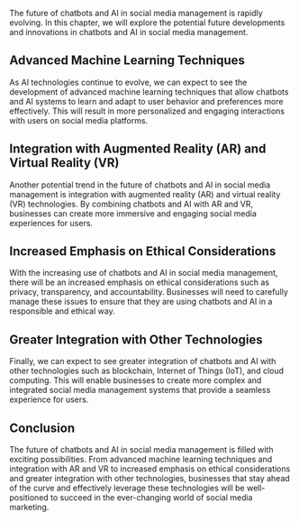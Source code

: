 
The future of chatbots and AI in social media management is rapidly evolving. In this chapter, we will explore the potential future developments and innovations in chatbots and AI in social media management.

Advanced Machine Learning Techniques
------------------------------------

As AI technologies continue to evolve, we can expect to see the development of advanced machine learning techniques that allow chatbots and AI systems to learn and adapt to user behavior and preferences more effectively. This will result in more personalized and engaging interactions with users on social media platforms.

Integration with Augmented Reality (AR) and Virtual Reality (VR)
----------------------------------------------------------------

Another potential trend in the future of chatbots and AI in social media management is integration with augmented reality (AR) and virtual reality (VR) technologies. By combining chatbots and AI with AR and VR, businesses can create more immersive and engaging social media experiences for users.

Increased Emphasis on Ethical Considerations
--------------------------------------------

With the increasing use of chatbots and AI in social media management, there will be an increased emphasis on ethical considerations such as privacy, transparency, and accountability. Businesses will need to carefully manage these issues to ensure that they are using chatbots and AI in a responsible and ethical way.

Greater Integration with Other Technologies
-------------------------------------------

Finally, we can expect to see greater integration of chatbots and AI with other technologies such as blockchain, Internet of Things (IoT), and cloud computing. This will enable businesses to create more complex and integrated social media management systems that provide a seamless experience for users.

Conclusion
----------

The future of chatbots and AI in social media management is filled with exciting possibilities. From advanced machine learning techniques and integration with AR and VR to increased emphasis on ethical considerations and greater integration with other technologies, businesses that stay ahead of the curve and effectively leverage these technologies will be well-positioned to succeed in the ever-changing world of social media marketing.
